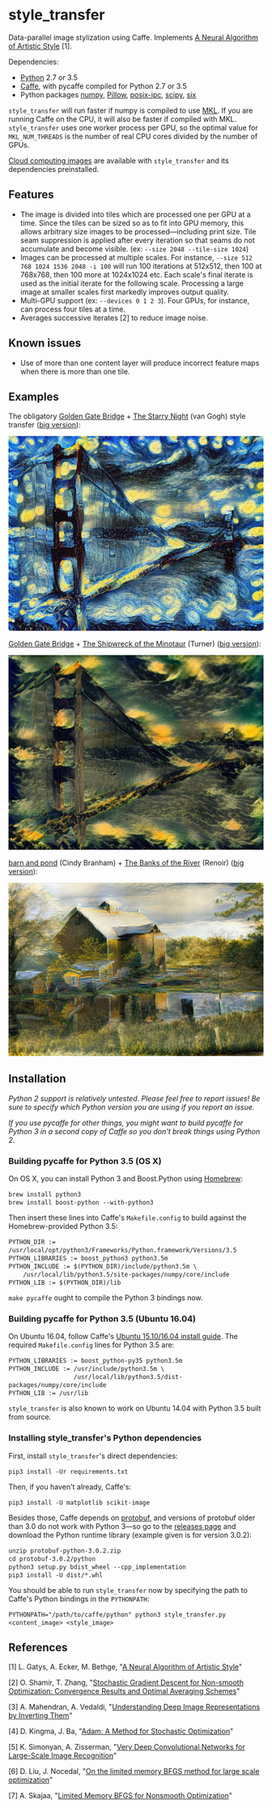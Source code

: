 # style_transfer

Data-parallel image stylization using Caffe. Implements [A Neural Algorithm of Artistic Style](http://arxiv.org/abs/1508.06576) [1].

Dependencies:
- [Python](https://www.python.org) 2.7 or 3.5
- [Caffe](http://caffe.berkeleyvision.org), with pycaffe compiled for Python 2.7 or 3.5
- Python packages [numpy](http://www.numpy.org), [Pillow](https://python-pillow.org), [posix-ipc](http://semanchuk.com/philip/posix_ipc/), [scipy](http://www.scipy.org), [six](https://pythonhosted.org/six/)

`style_transfer` will run faster if numpy is compiled to use [MKL](https://software.intel.com/en-us/intel-mkl). If you are running Caffe on the CPU, it will also be faster if compiled with MKL. `style_transfer` uses one worker process per GPU, so the optimal value for `MKL_NUM_THREADS` is the number of real CPU cores divided by the number of GPUs.

[Cloud computing images](https://github.com/crowsonkb/style_transfer/wiki/Cloud-computing-images) are available with `style_transfer` and its dependencies preinstalled.

## Features

- The image is divided into tiles which are processed one per GPU at a time. Since the tiles can be sized so as to fit into GPU memory, this allows arbitrary size images to be processed&mdash;including print size. Tile seam suppression is applied after every iteration so that seams do not accumulate and become visible. (ex: `--size 2048 --tile-size 1024`)
- Images can be processed at multiple scales. For instance, `--size 512 768 1024 1536 2048 -i 100` will run 100 iterations at 512x512, then 100 at 768x768, then 100 more at 1024x1024 etc. Each scale's final iterate is used as the initial iterate for the following scale. Processing a large image at smaller scales first markedly improves output quality.
- Multi-GPU support (ex: `--devices 0 1 2 3`). Four GPUs, for instance, can process four tiles at a time.
- Averages successive iterates [2] to reduce image noise.

## Known issues

- Use of more than one content layer will produce incorrect feature maps when there is more than one tile.

## Examples

The obligatory [Golden Gate Bridge](https://raw.githubusercontent.com/jcjohnson/neural-style/master/examples/inputs/golden_gate.jpg) + [The Starry Night](https://raw.githubusercontent.com/jcjohnson/neural-style/master/examples/inputs/starry_night.jpg) (van Gogh) style transfer ([big version](https://s3-us-west-2.amazonaws.com/cb0a-46ef-cc86-8dda/style_transfer_examples/golden_gate_sn_big.jpg)):

<img src="examples/golden_gate_sn.jpg" width="512" height="384">

[Golden Gate Bridge](https://raw.githubusercontent.com/jcjohnson/neural-style/master/examples/inputs/golden_gate.jpg) + [The Shipwreck of the Minotaur](https://raw.githubusercontent.com/jcjohnson/neural-style/master/examples/inputs/shipwreck.jpg) (Turner) ([big version](https://s3-us-west-2.amazonaws.com/cb0a-46ef-cc86-8dda/style_transfer_examples/golden_shipwreck.jpg)):

<img src="examples/golden_shipwreck.jpg" width="512" height="384">

[barn and pond](http://r0k.us/graphics/kodak/kodim22.html) (Cindy Branham) + [The Banks of the River](https://raw.githubusercontent.com/DmitryUlyanov/fast-neural-doodle/master/data/Renoir/style.png) (Renoir) ([big version](http://cb0a-46ef-cc86-8dda.s3.amazonaws.com/style_transfer_examples/kodim22_renoir.jpg)):

<img src="examples/kodim22_renoir.jpg" width="512" height="341.5">

## Installation

*Python 2 support is relatively untested. Please feel free to report issues! Be sure to specify which Python version you are using if you report an issue.*

*If you use pycaffe for other things, you might want to build pycaffe for Python 3 in a second copy of Caffe so you don't break things using Python 2.*

### Building pycaffe for Python 3.5 (OS X)

On OS X, you can install Python 3 and Boost.Python using [Homebrew](http://brew.sh):

```
brew install python3
brew install boost-python --with-python3
```

Then insert these lines into Caffe's `Makefile.config` to build against the Homebrew-provided Python 3.5:

```
PYTHON_DIR := /usr/local/opt/python3/Frameworks/Python.framework/Versions/3.5
PYTHON_LIBRARIES := boost_python3 python3.5m
PYTHON_INCLUDE := $(PYTHON_DIR)/include/python3.5m \
	/usr/local/lib/python3.5/site-packages/numpy/core/include
PYTHON_LIB := $(PYTHON_DIR)/lib
```

`make pycaffe` ought to compile the Python 3 bindings now.

### Building pycaffe for Python 3.5 (Ubuntu 16.04)

On Ubuntu 16.04, follow Caffe's [Ubuntu 15.10/16.04 install guide](https://github.com/BVLC/caffe/wiki/Ubuntu-16.04-or-15.10-Installation-Guide). The required `Makefile.config` lines for Python 3.5 are:

```
PYTHON_LIBRARIES := boost_python-py35 python3.5m
PYTHON_INCLUDE := /usr/include/python3.5m \
                  /usr/local/lib/python3.5/dist-packages/numpy/core/include
PYTHON_LIB := /usr/lib
```

`style_transfer` is also known to work on Ubuntu 14.04 with Python 3.5 built from source.

### Installing style_transfer's Python dependencies

First, install `style_transfer`'s direct dependencies:

```
pip3 install -Ur requirements.txt
```

Then, if you haven't already, Caffe's:

```
pip3 install -U matplotlib scikit-image
```

Besides those, Caffe depends on [protobuf](https://github.com/google/protobuf), and versions of protobuf older than 3.0 do not work with Python 3&mdash;so go to the [releases page](https://github.com/google/protobuf/releases) and download the Python runtime library (example given is for version 3.0.2):

```
unzip protobuf-python-3.0.2.zip
cd protobuf-3.0.2/python
python3 setup.py bdist_wheel --cpp_implementation
pip3 install -U dist/*.whl
```

You should be able to run `style_transfer` now by specifying the path to Caffe's Python bindings in the `PYTHONPATH`:

```
PYTHONPATH="/path/to/caffe/python" python3 style_transfer.py <content_image> <style_image>
```

## References

[1] L. Gatys, A. Ecker, M. Bethge, "[A Neural Algorithm of Artistic Style](https://arxiv.org/abs/1508.06576)"

[2] O. Shamir, T. Zhang, "[Stochastic Gradient Descent for Non-smooth Optimization: Convergence Results and Optimal Averaging Schemes](http://jmlr.csail.mit.edu/proceedings/papers/v28/shamir13.pdf)"

[3] A. Mahendran, A. Vedaldi, "[Understanding Deep Image Representations by Inverting Them](https://arxiv.org/abs/1412.0035)"

[4] D. Kingma, J. Ba, "[Adam: A Method for Stochastic Optimization](https://arxiv.org/abs/1412.6980)"

[5] K. Simonyan, A. Zisserman, "[Very Deep Convolutional Networks for Large-Scale Image Recognition](https://arxiv.org/abs/1409.1556)"

[6] D. Liu, J. Nocedal, "[On the limited memory BFGS method for large scale optimization](http://users.iems.northwestern.edu/~nocedal/PDFfiles/limited-memory.pdf)"

[7] A. Skajaa, "[Limited Memory BFGS for Nonsmooth Optimization](http://cs.nyu.edu/overton/mstheses/skajaa/msthesis.pdf)"
